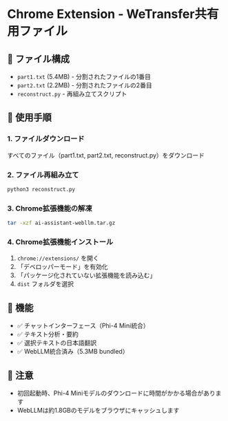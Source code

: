 # Chrome Extension - WeTransfer共有用ファイル

## 📁 ファイル構成
- `part1.txt` (5.4MB) - 分割されたファイルの1番目
- `part2.txt` (2.2MB) - 分割されたファイルの2番目  
- `reconstruct.py` - 再組み立てスクリプト

## 🚀 使用手順

### 1. ファイルダウンロード
すべてのファイル（part1.txt, part2.txt, reconstruct.py）をダウンロード

### 2. ファイル再組み立て
```bash
python3 reconstruct.py
```

### 3. Chrome拡張機能の解凍
```bash
tar -xzf ai-assistant-webllm.tar.gz
```

### 4. Chrome拡張機能インストール
1. `chrome://extensions/` を開く
2. 「デベロッパーモード」を有効化
3. 「パッケージ化されていない拡張機能を読み込む」
4. `dist` フォルダを選択

## 🔧 機能
- ✅ チャットインターフェース（Phi-4 Mini統合）
- ✅ テキスト分析・要約
- ✅ 選択テキストの日本語翻訳
- ✅ WebLLM統合済み（5.3MB bundled）

## 📝 注意
- 初回起動時、Phi-4 Miniモデルのダウンロードに時間がかかる場合があります
- WebLLMは約1.8GBのモデルをブラウザにキャッシュします